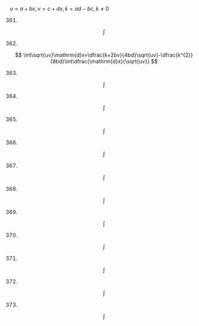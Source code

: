 $u=a+bx,v=c+dx,k=ad-bc,k\neq 0$

361.
$$
\int
$$

362.
$$
\int\sqrt{uv}\mathrm{d}x=\dfrac{k+2bv}{4bd}\sqrt{uv}-\dfrac{k^{2}}{8bd}\int\dfrac{\mathrm{d}x}{\sqrt{uv}}
$$

363.
$$
\int
$$

364.
$$
\int
$$

365.
$$
\int
$$

366.
$$
\int
$$

367.
$$
\int
$$

368.
$$
\int
$$

369.
$$
\int
$$

370.
$$
\int
$$

371.
$$
\int
$$

372.
$$
\int
$$

373.
$$
\int
$$


